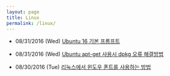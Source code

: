 ```yaml
---
layout: page
title: Linux
permalink: /linux/
---
```


- 08/31/2016 (Wed)  [Ubuntu 16 기본 프롬프트](http://nodolee.github.io/2016/08/31/Ubuntu-PS1/)


- 08/31/2016 (Wed)  [Ubuntu apt-get 사용시 dpkg 오류 해결방법](http://nodolee.github.io/2016/08/31/Ubuntu_dpkg/)


- 08/30/2016 (Tue)  [리눅스에서 윈도우 폰트를 사용하는 방법](http://nodolee.github.io/2016/08/30/Font_Linux/)